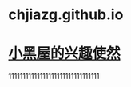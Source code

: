 # chjiazg.github.io
# <a href="https://chjiazg.github.io/">小黑屋的兴趣使然</a>







11111111111111111111111111111111
